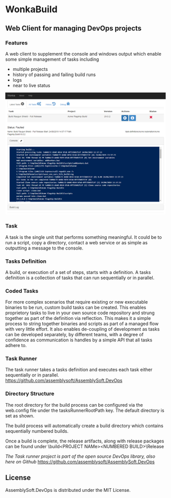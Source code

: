 # WonkaBuild

## Web Client for managing DevOps projects

### Features
A web client to supplement the console and windows output which enable some simple management of tasks including
- multiple projects
- history of passing and failing build runs
- logs
- near to live status


![Alt text](thumb.png?raw=true "User Interface for Wonka Build Web site")



### Task
A task is the single unit that performs something meaningful. It could be to run a script, copy a directory, contact a web service or as simple as outputting a message to the console.

### Tasks Definition
A build, or execution of a set of steps, starts with a definition. A tasks definition is a collection of tasks that can run sequentially or in parallel.

### Coded Tasks
For more complex scenarios that require existing or new executable binaries to be run, custom build tasks can be created.
This enables proprietory tasks to live in your own source code repository and strung together as part of the definition via reflection. This makes it a simple process to string together binaries and scripts as part of a managed flow with very little effort. It also enables de-coupling of development as tasks can be developed separately, by different teams, with a degree of confidence as communication is handles by a simple API that all tasks adhere to.

### Task Runner
The task runner takes a tasks definition and executes each task either sequentially or in parallel.
https://github.com/assemblysoft/AssemblySoft.DevOps


### Directory Structure
The root directory for the build process can be configured via the web.config file under the tasksRunnerRootPath key. The default directory is set as shown.

<add key="tasksRunnerRootPath" value="C:\tmp\build" />

The build process will automatically create a build directory which contains sequentially numbered builds.

Once a build is complete, the release artifacts, along with release packages can be found under
<ROOT DIRECTORY>\build\<PROJECT NAMe>\<NUMBERED BUILD>\Release


*The Task runner project is part of the open source DevOps library, also here on Github* https://github.com/assemblysoft/AssemblySoft.DevOps


## License

AssemblySoft.DevOps is distributed under the MIT License.
